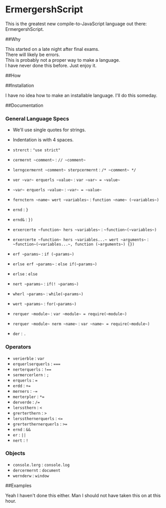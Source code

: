 ErmergershScript
=================

This is the greatest new compile-to-JavaScript language out there: ErmergershScript.

##Why

This started on a late night after final exams.  
There will likely be errors.  
This is probably not a proper way to make a language.  
I have never done this before.
Just enjoy it.

##How

##Installation

I have no idea how to make an installable language.  I'll do this someday.

##Documentation

### General Language Specs

* We'll use single quotes for strings.
* Indentation is with 4 spaces. 

* `strerct` : `"use strict"`
* `cermernt ~comment~` : `// ~comment~`
* `lerngcermernt ~comment~ sterpcermernt` : `/* ~comment~ */`
* `ver ~var~ erquerls ~value~` : `var ~var~ = ~value~`
* `~var~ erquerls ~value~` : `~var~ = ~value~`
* `fernctern ~name~ wert ~variables~` : `function ~name~ (~variables~)`
* `ernd` : `}`
* `ernd&` : `})`
* `erxercerte ~function~ hers ~variables~` : `~function~(~variables~)`
* `erxercerte ~function~ hers ~variables...~ wert ~arguments~` : `~function~(~variables...~, function (~arguments~) {})`
* `erf ~params~` : `if (~params~)`
* `erlse erf ~params~` : `else if(~params~)`
* `erlse` : `else`
* `nert ~params~` : `if(! ~params~)`
* `wherl ~params~` : `while(~params~)`
* `wert ~params~` : `for(~params~)`
* `rerquer ~module~` : `var ~module~ = require(~module~)`
* `rerquer ~module~ nerm ~name~` : `var ~name~ = require(~module~)`
* `der` : `.`

### Operators

* `verierble` : `var`
* `erquerlserquerls` : `===`
* `nerterquerls` : `!==`
* `sermercerlern` : `;`
* `erquerls` : `=`
* `erdd` : `+=`
* `merners` : `-=`
* `merterpler` : `*=`
* `derverde` : `/=`
* `lerssthern` : `<`
* `grerterthern` : `>`
* `lerssthernerquerls` : `<=`
* `grerterthernerquerls` : `>=`
* `ernd` : `&&`
* `er` : `||`
* `nert` : `!`

### Objects

* `console.lerg` : `console.log`
* `dercermernt` : `document`
* `wernderw` : `window`

##Examples

Yeah I haven't done this either.  Man I should not have taken this on at this hour.